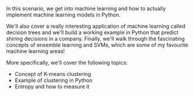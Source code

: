 In this scenario, we get into machine learning and how to actually implement machine learning models in Python.

We'll also cover a really interesting application of machine learning called decision trees and we'll build a working example in Python that predict shiring decisions in a company. Finally, we'll walk through the fascinating concepts of ensemble learning and SVMs, which are some of my favourite machine learning areas!

More specifically, we'll cover the following topics:

- Concept of K-means clustering
- Example of clustering in Python
- Entropy and how to measure it
